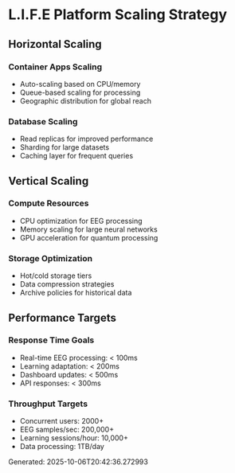 # L.I.F.E Platform Scaling Strategy

## Horizontal Scaling

### Container Apps Scaling
- Auto-scaling based on CPU/memory
- Queue-based scaling for processing
- Geographic distribution for global reach

### Database Scaling
- Read replicas for improved performance
- Sharding for large datasets
- Caching layer for frequent queries

## Vertical Scaling

### Compute Resources
- CPU optimization for EEG processing
- Memory scaling for large neural networks
- GPU acceleration for quantum processing

### Storage Optimization
- Hot/cold storage tiers
- Data compression strategies
- Archive policies for historical data

## Performance Targets

### Response Time Goals
- Real-time EEG processing: < 100ms
- Learning adaptation: < 200ms
- Dashboard updates: < 500ms
- API responses: < 300ms

### Throughput Targets
- Concurrent users: 2000+
- EEG samples/sec: 200,000+
- Learning sessions/hour: 10,000+
- Data processing: 1TB/day

Generated: 2025-10-06T20:42:36.272993
